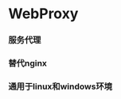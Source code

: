 <!--
 * @Date: 2020-07-12 01:53:17
 * @LastEditors: Leo
 * @LastEditTime: 2020-07-12 16:33:28
 * @FilePath: \webproxy\README.md
 * @Description: 服务代理
--> 
# WebProxy

### 服务代理
### 替代nginx
### 通用于linux和windows环境